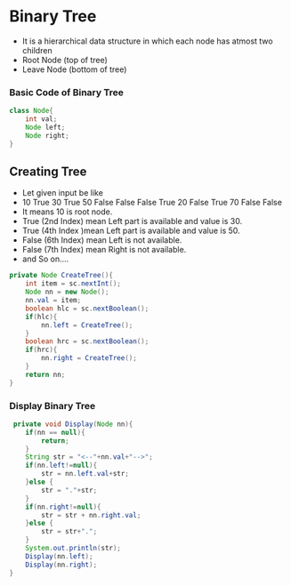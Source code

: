# Binary Tree 
- It is a hierarchical data structure in which each node has atmost two children
- Root Node (top of tree)
- Leave Node (bottom of tree)

### Basic Code of Binary Tree
```java 
class Node{
    int val;
    Node left;
    Node right;
}
```
## Creating Tree 
- Let given input be like 
- 10 True 30 True 50 False False False True 20 False True 70 False False
- It means 10 is root node.
- True (2nd Index) mean Left part is available and value is 30.
- True (4th Index )mean Left part is available and value is 50.
- False (6th Index) mean Left is not available.
- False (7th Index) mean Right is not available.
- and So on....

```java
private Node CreateTree(){
    int item = sc.nextInt();
    Node nn = new Node();
    nn.val = item;
    boolean hlc = sc.nextBoolean();
    if(hlc){
        nn.left = CreateTree();
    }
    boolean hrc = sc.nextBoolean();
    if(hrc){
        nn.right = CreateTree();
    }
    return nn;
}
```
### Display Binary Tree 
```java
 private void Display(Node nn){
    if(nn == null){
        return;
    }
    String str = "<--"+nn.val+"-->";
    if(nn.left!=null){
        str = nn.left.val+str;
    }else {
        str = "."+str;
    }
    if(nn.right!=null){
        str = str + nn.right.val;
    }else {
        str = str+".";
    }
    System.out.println(str);
    Display(nn.left);
    Display(nn.right);
}
 ```